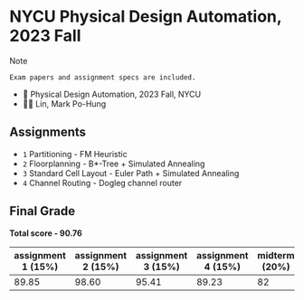 # NYCU Physical Design Automation, 2023 Fall

> [!NOTE]
> `Exam papers and assignment specs are included.`

- 📖 Physical Design Automation, 2023 Fall, NYCU
- 🧑‍🏫 Lin, Mark Po-Hung

Assignments
---

- `1` Partitioning - FM Heuristic
- `2` Floorplanning - B*-Tree + Simulated Annealing
- `3` Standard Cell Layout - Euler Path + Simulated Annealing
- `4` Channel Routing - Dogleg channel router

Final Grade
---

**Total score - 90.76**

| assignment 1 (15%) | assignment 2 (15%) | assignment 3 (15%) | assignment 4 (15%) | midterm (20%) | final (20%) |
| -------- | -------- | -------- | -------- | -------- | -------- |
| 89.85    | 98.60    | 95.41    | 89.23    | 82       | 92       |
